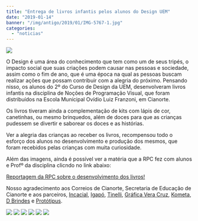 ```yaml
---
title: "Entrega de livros infantis pelos alunos do Design UEM"
date: "2019-01-14"
banner: "/img/antigo/2019/01/IMG-5767-1.jpg"
categories: 
  - "noticias"
---
```


![](/img/antigo/2019/01/IMG-5767-1.jpg)

O Design é uma área do conhecimento que tem como um de seus tripés, o impacto social que suas criações podem causar nas pessoas e sociedade, assim como o fim de ano, que é uma época na qual as pessoas buscam realizar ações que possam contribuir com a alegria do próximo. Pensando nisso, os alunos do 2º do Curso de Design da UEM, desenvolveram livros infantis na disciplina de Noções de Programação Visual, que foram distribuídos na Escola Municipal Ovídio Luiz Franzoni, em Cianorte.

Os livros tiveram ainda a complementação de kits com lápis de cor, canetinhas, ou mesmo brinquedos, além de doces para que as crianças pudessem se divertir e saborear os doces e as histórias.

Ver a alegria das crianças ao receber os livros, recompensou todo o esforço dos alunos no desenvolvimento e produção dos mesmos, que foram recebidos pelas crianças com muita curiosidade.

Além das imagens, ainda é possível ver a matéria que a RPC fez com alunos e Profº da disciplina clicndo no link abaixo:

[Reportagem da RPC sobre o desenvolvimento dos livros!](https://globoplay.globo.com/v/7196129/?utm_source=whatsapp&utm_medium=share-bar)

Nosso agradecimento aos Correios de Cianorte, Secretaria de Educação de Cianorte e aos parceiros, [Incacial](http://www.incacial.com.br/), [Igapó](https://www.guiamais.com.br/cianorte-pr/servicos-para-a-industria-grafica/graficas/11469318-2/grafica-igapo), [Tinelli](http://www.tinelli.com.br/), [Gráfica Vera Cruz](https://applocal.com.br/empresa/grafica-vera-cruz/cianorte/pr/9520201), [Kometa](https://www.facebook.com/livrariakometa/), [D Brindes](https://www.guiamais.com.br/cianorte-pr/equipamentos-pecas-e-acessorios/lonas-capas-e-encerados/2291767075-4224014/d-brindes-comunicacao-visual) e [Protótipus](http://www.prototipuspaineis.com.br/).

![](/img/antigo/2019/01/0c404df6-5ad5-40ec-8a24-eff6ac94b4ac.jpg)
![](/img/antigo/2019/01/66b98e9c-4c1e-47d9-991f-5450235cc9662.jpg)
![](/img/antigo/2019/01/1233916b-16ff-4493-ae4d-3d89f95ce805.jpg)
![](/img/antigo/2019/01/IMG-5766-1.jpg)
![](/img/antigo/2019/01/IMG-5767-1.jpg) 
![](/img/antigo/2019/01/IMG-5769-1.jpg)
